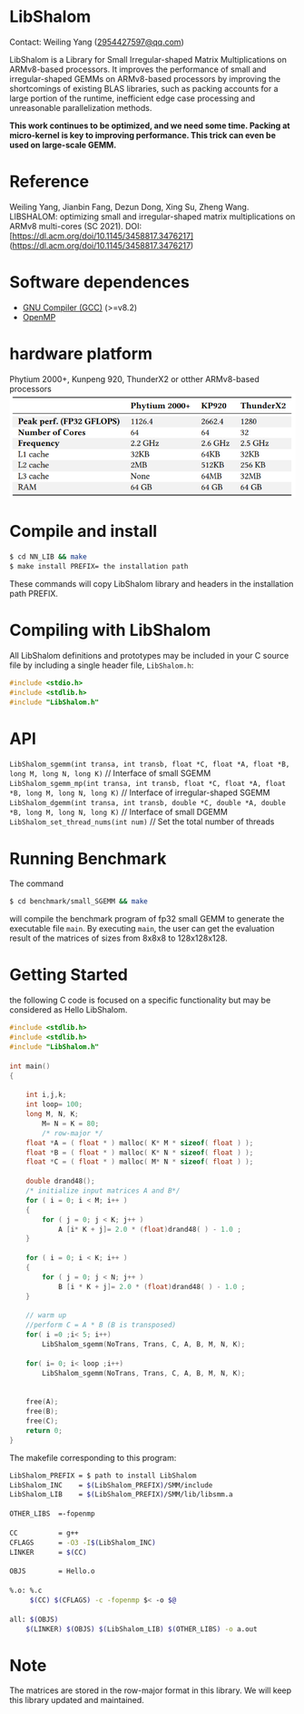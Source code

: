 # LibShalom
Contact: Weiling Yang (2954427597@qq.com)

LibShalom is a Library for Small Irregular-shaped Matrix Multiplications on ARMv8-based processors. It improves the performance of small and irregular-shaped GEMMs on ARMv8-based
processors by improving the shortcomings of existing BLAS libraries, such as packing accounts for a large portion of the runtime, inefficient edge case processing and unreasonable parallelization methods.


__This work continues to be optimized, and we need some time. Packing at micro-kernel is key to improving performance. This trick can even be used on large-scale GEMM.__

# Reference
Weiling Yang, Jianbin Fang, Dezun Dong, Xing Su, Zheng Wang. LIBSHALOM: optimizing small and irregular-shaped matrix multiplications on ARMv8 multi-cores (SC 2021).
DOI: [https://dl.acm.org/doi/10.1145/3458817.3476217] (https://dl.acm.org/doi/10.1145/3458817.3476217)

# Software dependences
- [GNU Compiler (GCC)](https://gcc.gnu.org/) (>=v8.2)
- [OpenMP](https://www.openmp.org/)

# hardware platform
Phytium 2000+, Kunpeng 920, ThunderX2 or otther ARMv8-based processors
![image](https://github.com/AnonymousYWL/MYLIB/blob/main/platforms.png)

# Compile and install
```bash
$ cd NN_LIB && make  
$ make install PREFIX= the installation path
```
These commands will copy LibShalom library and headers in the installation path PREFIX.

# Compiling with LibShalom
All LibShalom definitions and prototypes may be included in your C source file by including a single header file, ```LibShalom.h```:
```C
#include <stdio.h>
#include <stdlib.h>
#include "LibShalom.h"
```

# API
```LibShalom_sgemm(int transa, int transb, float *C, float *A, float *B, long M, long N, long K)```   // Interface of small SGEMM  
```LibShalom_sgemm_mp(int transa, int transb, float *C, float *A, float *B, long M, long N, long K)```   // Interface of irregular-shaped SGEMM  
```LibShalom_dgemm(int transa, int transb, double *C, double *A, double *B, long M, long N, long K)```   // Interface of small DGEMM  
```LibShalom_set_thread_nums(int num)```                  // Set the total number of threads

# Running Benchmark
The command
```bash
$ cd benchmark/small_SGEMM && make  
```
will compile the benchmark program of fp32 small GEMM to generate the executable file ```main```. By executing ```main```, the user can get the evaluation result of the matrices of sizes from 8x8x8 to 128x128x128.

# Getting Started
the following C code is focused on a specific functionality but may be considered as Hello LibShalom.
```C
#include <stdlib.h>
#include <stdlib.h>
#include "LibShalom.h"

int main()
{

	int i,j,k;
	int loop= 100;
	long M, N, K;
        M= N = K = 80;
        /* row-major */   	
	float *A = ( float * ) malloc( K* M * sizeof( float ) );
	float *B = ( float * ) malloc( K* N * sizeof( float ) );
	float *C = ( float * ) malloc( M* N * sizeof( float ) );

	double drand48();
	/* initialize input matrices A and B*/
	for ( i = 0; i < M; i++ )
	{
		for ( j = 0; j < K; j++ )
			A [i* K + j]= 2.0 * (float)drand48( ) - 1.0 ;
	}

	for ( i = 0; i < K; i++ )
	{
		for ( j = 0; j < N; j++ )
			B [i * K + j]= 2.0 * (float)drand48( ) - 1.0 ;
	}

	// warm up
	//perform C = A * B (B is transposed)
	for( i =0 ;i< 5; i++)
		LibShalom_sgemm(NoTrans, Trans, C, A, B, M, N, K);

	for( i= 0; i< loop ;i++)
		LibShalom_sgemm(NoTrans, Trans, C, A, B, M, N, K);


	free(A);
	free(B);
	free(C);
	return 0;
}
```
The makefile corresponding to this program:
```bash
LibShalom_PREFIX = $ path to install LibShalom 
LibShalom_INC    = $(LibShalom_PREFIX)/SMM/include
LibShalom_LIB    = $(LibShalom_PREFIX)/SMM/lib/libsmm.a 

OTHER_LIBS  =-fopenmp

CC          = g++
CFLAGS      = -O3 -I$(LibShalom_INC)
LINKER      = $(CC)

OBJS        = Hello.o

%.o: %.c
	 $(CC) $(CFLAGS) -c -fopenmp $< -o $@

all: $(OBJS)
	$(LINKER) $(OBJS) $(LibShalom_LIB) $(OTHER_LIBS) -o a.out
```
# Note
The matrices are stored in the row-major format in this library.
We will keep this library updated and maintained.
```
